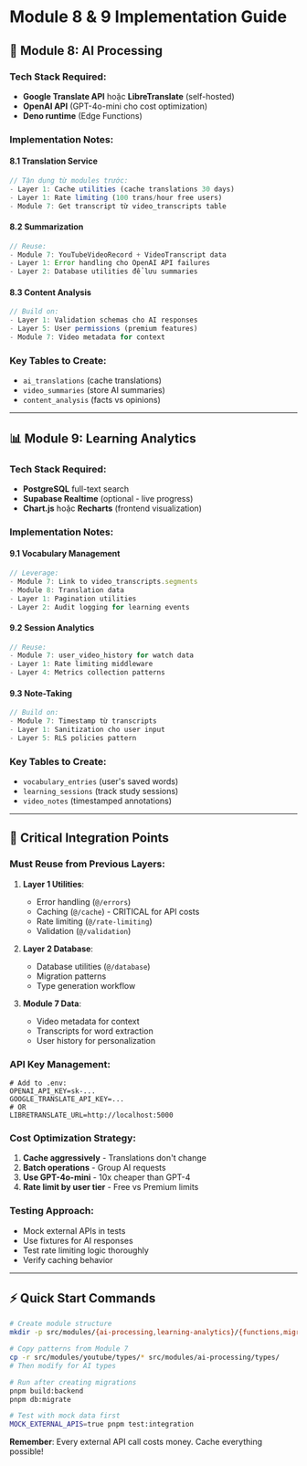 # Module 8 & 9 Implementation Guide

## 🎯 Module 8: AI Processing

### Tech Stack Required:
- **Google Translate API** hoặc **LibreTranslate** (self-hosted)
- **OpenAI API** (GPT-4o-mini cho cost optimization)
- **Deno runtime** (Edge Functions)

### Implementation Notes:

#### 8.1 Translation Service
```typescript
// Tận dụng từ modules trước:
- Layer 1: Cache utilities (cache translations 30 days)
- Layer 1: Rate limiting (100 trans/hour free users)
- Module 7: Get transcript từ video_transcripts table
```

#### 8.2 Summarization
```typescript
// Reuse:
- Module 7: YouTubeVideoRecord + VideoTranscript data
- Layer 1: Error handling cho OpenAI API failures
- Layer 2: Database utilities để lưu summaries
```

#### 8.3 Content Analysis
```typescript
// Build on:
- Layer 1: Validation schemas cho AI responses
- Layer 5: User permissions (premium features)
- Module 7: Video metadata for context
```

### Key Tables to Create:
- `ai_translations` (cache translations)
- `video_summaries` (store AI summaries)
- `content_analysis` (facts vs opinions)

---

## 📊 Module 9: Learning Analytics

### Tech Stack Required:
- **PostgreSQL** full-text search
- **Supabase Realtime** (optional - live progress)
- **Chart.js** hoặc **Recharts** (frontend visualization)

### Implementation Notes:

#### 9.1 Vocabulary Management
```typescript
// Leverage:
- Module 7: Link to video_transcripts.segments
- Module 8: Translation data
- Layer 1: Pagination utilities
- Layer 2: Audit logging for learning events
```

#### 9.2 Session Analytics
```typescript
// Reuse:
- Module 7: user_video_history for watch data
- Layer 1: Rate limiting middleware
- Layer 4: Metrics collection patterns
```

#### 9.3 Note-Taking
```typescript
// Build on:
- Module 7: Timestamp từ transcripts
- Layer 1: Sanitization cho user input
- Layer 5: RLS policies pattern
```

### Key Tables to Create:
- `vocabulary_entries` (user's saved words)
- `learning_sessions` (track study sessions)
- `video_notes` (timestamped annotations)

---

## 🔧 Critical Integration Points

### Must Reuse from Previous Layers:
1. **Layer 1 Utilities**:
   - Error handling (`@/errors`)
   - Caching (`@/cache`) - CRITICAL for API costs
   - Rate limiting (`@/rate-limiting`)
   - Validation (`@/validation`)

2. **Layer 2 Database**:
   - Database utilities (`@/database`)
   - Migration patterns
   - Type generation workflow

3. **Module 7 Data**:
   - Video metadata for context
   - Transcripts for word extraction
   - User history for personalization

### API Key Management:
```env
# Add to .env:
OPENAI_API_KEY=sk-...
GOOGLE_TRANSLATE_API_KEY=...
# OR
LIBRETRANSLATE_URL=http://localhost:5000
```

### Cost Optimization Strategy:
1. **Cache aggressively** - Translations don't change
2. **Batch operations** - Group AI requests
3. **Use GPT-4o-mini** - 10x cheaper than GPT-4
4. **Rate limit by user tier** - Free vs Premium limits

### Testing Approach:
- Mock external APIs in tests
- Use fixtures for AI responses
- Test rate limiting logic thoroughly
- Verify caching behavior

---

## ⚡ Quick Start Commands

```bash
# Create module structure
mkdir -p src/modules/{ai-processing,learning-analytics}/{functions,migrations,tests,types,utils}

# Copy patterns from Module 7
cp -r src/modules/youtube/types/* src/modules/ai-processing/types/
# Then modify for AI types

# Run after creating migrations
pnpm build:backend
pnpm db:migrate

# Test with mock data first
MOCK_EXTERNAL_APIS=true pnpm test:integration
```

**Remember**: Every external API call costs money. Cache everything possible!
